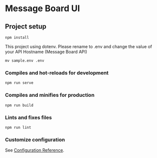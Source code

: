 # Message Board UI


## Project setup
```
npm install
```

This project using dotenv. Please rename to .env and change the value of your API Hostname (Message Board API)
```
mv sample.env .env
```

### Compiles and hot-reloads for development
```
npm run serve
```

### Compiles and minifies for production
```
npm run build
```

### Lints and fixes files
```
npm run lint
```

### Customize configuration
See [Configuration Reference](https://cli.vuejs.org/config/).
